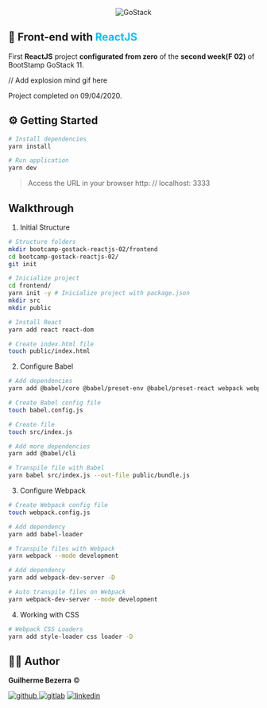 <p align="center">
    <img alt="GoStack" src="https://ap.imagensbrasil.org/images/2020/04/09/banner-bootcamp-gostack-11.png" />
</p>

## :rocket: Front-end with <span style="color:deepskyblue;">ReactJS</span>

First **ReactJS** project **configurated from zero** of the **second week(F 02)** of BootStamp GoStack 11.

// Add explosion mind gif here 

Project completed on 09/04/2020.

## :gear: Getting Started

```Bash
# Install dependencies
yarn install

# Run application
yarn dev
```
> Access the URL in your browser http: // localhost: 3333


## Walkthrough

1. Initial Structure
```Bash
# Structure folders
mkdir bootcamp-gostack-reactjs-02/frontend
cd bootcamp-gostack-reactjs-02/
git init

# Inicialize project
cd frontend/
yarn init -y # Inicialize project with package.json
mkdir src
mkdir public

# Install React
yarn add react react-dom

# Create index.html file
touch public/index.html 
```

2. Configure Babel
```Bash
# Add dependencies
yarn add @babel/core @babel/preset-env @babel/preset-react webpack webpack-cli

# Create Babel config file
touch babel.config.js

# Create file
touch src/index.js

# Add more dependencies
yarn add @babel/cli

# Transpile file with Babel
yarn babel src/index.js --out-file public/bundle.js
``` 

3. Configure Webpack
```Bash
# Create Webpack config file
touch webpack.config.js

# Add dependency
yarn add babel-loader

# Transpile files with Webpack
yarn webpack --mode development

# Add dependency
yarn add webpack-dev-server -D

# Auto transpile files on Webpack
yarn webpack-dev-server --mode development
```

4. Working with CSS
```Bash
# Webpack CSS Loaders
yarn add style-loader css loader -D
```

## :man_astronaut: Author

**Guilherme Bezerra** ©️

[![github](http://ap.imagensbrasil.org/images/2018/12/10/github-logo-1.png) ](http://www.github.com/gbdsantos)
[![gitlab](http://ap.imagensbrasil.org/images/2018/12/10/gitlab-32.png)](https://gitlab.com/gbdsantos1)
[![linkedin](http://ap.imagensbrasil.org/images/2018/12/10/linkedin-1.png)](https://www.linkedin.com/in/gbdsantos/)